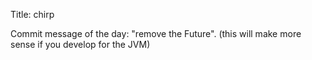 Title: chirp

Commit message of the day: "remove the Future". (this will make more sense if you develop for the JVM)
